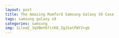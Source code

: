 ```yaml
---
layout: post
title: The Amazing Mumford Samsung Galaxy S9 Case
tags: samsung galaxy s9
categories: samsung
img: 1LleeE_3qVBmYb7itK6_ZgJSatFWY2rgb
---
```

